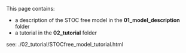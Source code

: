 This page contains:

* a description of the STOC free model in the **01_model_description** folder
* a tutorial in the **02_tutorial** folder

see: ./02_tutorial/STOCfree_model_tutorial.html

